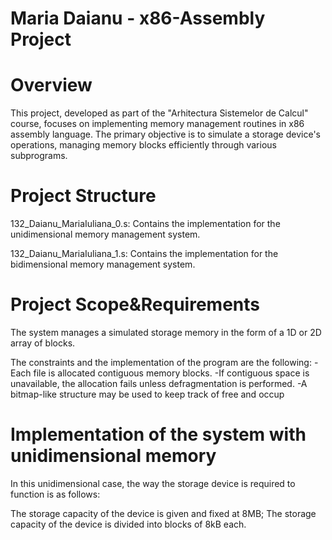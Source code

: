 # Maria Daianu - x86-Assembly Project
# Overview
This project, developed as part of the "Arhitectura Sistemelor de Calcul" course, focuses on implementing memory management routines in x86 assembly language. The primary objective is to simulate a storage device's operations, managing memory blocks efficiently through various subprograms.
# Project Structure

132_Daianu_MariaIuliana_0.s: Contains the implementation for the unidimensional memory management system.

132_Daianu_MariaIuliana_1.s: Contains the implementation for the bidimensional memory management system.

# Project Scope&Requirements

The system manages a simulated storage memory in the form of a 1D or 2D array of blocks. 

The constraints and the implementation of the program are the following:
	-Each file is allocated contiguous memory blocks.
	-If contiguous space is unavailable, the allocation fails unless defragmentation is performed.
	-A bitmap-like structure may be used to keep track of free and occup
# Implementation of the system with unidimensional memory

In this unidimensional case, the way the storage device is required to function is as follows:

The storage capacity of the device is given and fixed at 8MB;
The storage capacity of the device is divided into blocks of 8kB each.
